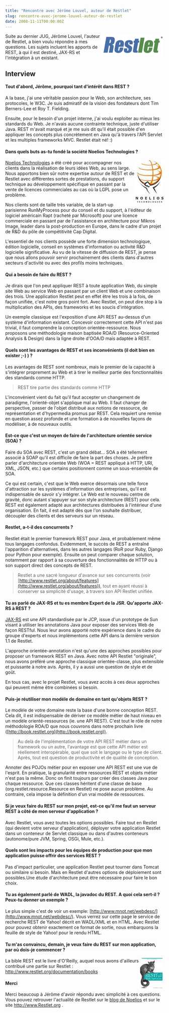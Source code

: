 ```yaml
---
title: "Rencontre avec Jérôme Louvel, auteur de Restlet"
slug: rencontre-avec-jerome-louvel-auteur-de-restlet
date: 2008-11-11T00:00:00Z
---
```


<img src="/assets/images/posts/2008/11/restlet-logo.gif" style="float:right"/>

Suite au dernier JUG, Jérôme Louvel, l'auteur de Restlet, a bien voulu répondre à mes questions. Les sujets incluent les apports de REST, à qui il est destiné, JAX-RS et l'intégration à un existant.

## Interview

#### Tout d'abord, Jérôme, pourquoi tant d'intérêt dans REST ?

A la base, j'ai une véritable passion pour le Web, son architecture, ses protocoles, le W3C. Je suis admiratif de la vision des fondateurs dont Tim Berners-Lee et Roy T. Fielding.

Ensuite, pour le besoin d'un projet interne, j'ai voulu exploiter au mieux les standards du Web. Je n'avais aucune contrainte technique, juste d'utiliser Java. REST m'avait marqué et je me suis dit qu'il était possible d'en appliquer les concepts plus concrètement en Java qu'à travers l'API Servlet et les multiples frameworks MVC. Restlet était né! :)

#### Dans quels buts as-tu fondé la société Noelios Technologies ?

<img src="/assets/images/posts/2008/11/noelios-logo.jpg" style="float:right"/>

[Noelios Technologies](http://www.noelios.com/) a été créé pour accompagner nos clients dans la réalisation de leurs idées Web, au sens large. Nous apportons bien sûr notre expertise autour de REST et de Restlet avec différentes sortes de prestations, du support technique au développement spécifique en passant par la vente de licences commerciales au cas où la LGPL pose un problème.

Nos clients sont de taille très variable, de la start-up parisienne RunMyProcess pour du conseil et du support, à l'éditeur de logiciel américain Rapt (racheté par Microsoft) pour une licence commerciale en passant par de l'assistance en architecture pour Mikros Image, leader dans la post-production en Europe, dans le cadre d'un projet de R&D du pôle de compétitivité Cap Digital.

L'essentiel de nos clients possède une forte dimension technologique, édition logicielle, conseil en systèmes d'information ou activité R&D logicielle significative. Au vu de la vitesse de diffusion de REST, je pense que nous allons pouvoir servir prochainement des clients dans d'autres secteurs d'activité ou avec des profils moins techniques.

#### Qui a besoin de faire du REST ?

Je dirais que l'on peut appliquer REST à toute application Web, du simple site Web au service Web en passant par un client Web et une combinaison des trois. Une application Restlet peut en effet être les trois à la fois, de façon unifiée, c'est notre gros point fort. Avec Restlet, on peut dire stop à la multiplication des APIs, des frameworks et les soucis d'intégration.

Un exemple classique est l'exposition d'une API REST au-dessus d'un système d'information existant. Concevoir correctement cette API n'est pas trivial, il faut comprendre la conception orientée-ressource. Nous proposons une méthodologie maison baptisée ROA/D (Resource-Oriented Analysis & Design) dans la ligne droite d'OOA/D mais adaptée à REST.

#### Quels sont les avantages de REST et ses inconvénients (il doit bien en exister ;-) ) ?

Les avantages de REST sont nombreux, mais le premier de la capacité à s'intégrer proprement au Web et à tirer le meilleur partie des fonctionnalités des standards comme HTTP.

> REST tire partie des standards comme HTTP

L'inconvénient vient du fait qu'il faut accepter un changement de paradigme, l'orienté-objet s'applique mal au Web. Il faut changer de perspective, passer de l'objet distribué aux notions de ressource, de représentation et d'hypermedia promus par REST. Cela requiert une remise en question assez profonde et une formation à de nouvelles façons de modéliser, à de nouveaux outils.

#### Est-ce que c'est un moyen de faire de l'architecture orientée service (SOA) ?

Faire du SOA avec REST, c'est un grand débat... SOA a été tellement associé à SOAP qu'il est difficile de faire la part des choses. Je préfère parler d'architecture orientée Web (WOA = REST appliqué à HTTP, URI, XML, JSON, etc.) que certains positionnent comme un sous-ensemble de SOA.

Ce qui est certain, c'est que le Web exerce désormais une telle force d'attraction sur les systèmes d'information des entreprises, qu'il est indispensable de savoir s'y intégrer. Le Web est le nouveau centre de gravité, donc autant s'appuyer sur son style architecture (REST) pour cela. REST est également adapté aux architectures distribuées à l'intérieur d'une organisation. En fait, il est adapté dès que l'on souhaite distribuer, découpler des clients et des serveurs sur un réseau.

#### Restlet, a-t-il des concurrents ?

Restlet était le premier framework REST pour Java, et probablement même tous langages confondus. Evidemment, le succès de REST a entraîné l'apparition d'alternatives, dans les autres langages (RoR pour Ruby, Django pour Python pour exemple). Ensuite on peut comparer chaque solution, notamment par rapport à sa couverture des fonctionnalités de HTTP ou à son support direct des concepts de REST.

> Restlet a une sacré longueur d'avance sur ses concurrents (voir [http://www.restlet.org/about/features](http://www.restlet.org/about/features)), tout en ayant réussi à conserver sa simplicité d'usage, à travers son API Restlet unifiée.

#### Tu as parlé de JAX-RS et tu es membre Expert de la JSR. Qu'apporte JAX-RS à REST ?

[JAX-RS](http://jcp.org/en/jsr/detail?id=311) est une API standardisée par le JCP, issue d'un prototype de Sun visant à utiliser les annotations Java pour exposer des services Web de façon RESTful. Nous leur avons apporté notre expérience dans le cadre du groupe d'experts et nous implémentons cette API dans la dernière version 1.1 de Restlet.

L'approche orientée-annotation n'est qu'une des approches possibles pour proposer un framework REST en Java. Avec notre API Restlet "originale", nous avons préféré une approche classique orientée-classe, plus extensible et puissante à notre avis. Après, il y a aussi une question de style et de goût.

En tous cas, avec le projet Restlet, vous avez accès à ces deux approches qui peuvent même être combinées si besoin.

#### Puis-je réutiliser mon modéle de domaine en tant qu'objets REST ?

Le modèle de votre domaine reste la base d'une bonne conception REST. Cela dit, il est indispensable de dériver ce modèle métier de haut niveau en un modèle orienté-ressources (ie. une API REST). C'est tout le rôle de notre méthodologie ROA/D que nous couvrons dans notre prochain livre ([http://book.restlet.org](http://book.restlet.org)).

> Au delà de l'implémentation de votre API REST métier dans un framework ou un autre, l'avantage est que cette API métier est réellement interopérable, quel que soit le langage ou le type de client. Après, tout est question de productivité et de qualité de conception.

Annoter des POJOs métier pour en exposer une API REST est une vue de l'esprit. En pratique, la granularité entre ressources REST et objets métier n'est pas la même. Donc on finit toujours par créer des classes Java pour chaque ressource. Que ces classes héritent d'une classe de base (org.restlet.resource.Resource en Restlet) ne pose aucun problème. Au contraire, cela impose la définition d'un vrai modèle de ressources.

#### Si je veux faire du REST sur mon projet, est-ce qu'il me faut un serveur REST à côté de mon serveur d'application ?

Avec Restlet, vous avez toutes les options possibles. Faire tout en Restlet (qui devient votre serveur d'application), déployer votre application Restlet dans un conteneur de Servlet classique ou dans d'autres conteneurs (autonome/pure JVM, Spring, OSGi, Mule, etc.).

#### Quels sont les impacts pour les équipes de production pour que mon application puisse offrir des services REST ?

Pas d'impact particulier, une application Restlet peut tourner dans Tomcat ou similaire si besoin. Mais en Restlet d'autres options de déploiement sont possibles.Une étude d'architecture peut être nécessaire pour faire le bon choix.

#### Tu as également parlé de WADL, la javadoc du REST. A quoi cela sert-il ? Peux-tu donner un exemple ?

Le plus simple c'est de voir un exemple: [http://www.mnot.net/webdesc/](http://www.mnot.net/webdesc/). Vous verrez sur cette page le service de recherche REST de Yahoo! décrit en WADL/XML et en HTML. Avec Restlet pour pouvez obtenir exactement ce format de sortie, nous embarquons la feuille de style de Yahoo! pour le rendu HTML.

#### Tu m'as convaincu, demain, je veux faire du REST sur mon application, par où dois-je commencer ?

<img src="/assets/images/posts/2008/11/oreilly-book-restful-web-services.jpg" style="float:right"/>

La bible REST est le livre d'O'Reilly, auquel nous avons d'ailleurs contribué une partie sur Restlet : http://www.restlet.org/documentation/books

#### Merci

Merci beaucoup à Jérôme d'avoir répondu avec simplicité à ces questions. Vous pouvez retrouver l'actualité de Restlet sur le [blog de Noelios](http://blog.noelios.com) et sur le site http://www.Restlet.org .
